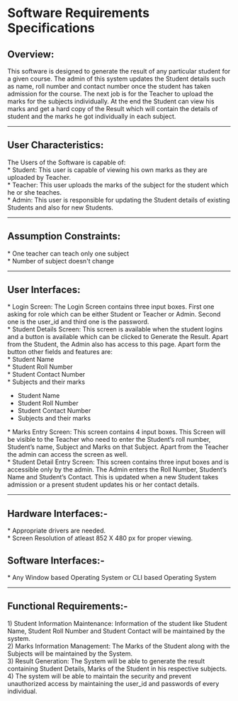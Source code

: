 # Software Requirements Specifications
<h2> Overview: </h2>
This software is designed to generate the result of any particular student for a given course. The admin of this system updates the Student details such as name, roll number and contact number once the student has taken admission for the course. The next job is for the Teacher to upload the marks for the subjects individually. At the end the Student can view his marks and get a hard copy of the Result which will contain the details of student and the marks he got individually in each subject.
<hr>
<h2> User Characteristics: </h2>
The Users of the Software is capable of: <br>
* Student: This user is capable of viewing his own marks as they are uploaded by Teacher. <br>
* Teacher: This user uploads the marks of the subject for the student which he or she teaches. <br>
* Admin: This user is responsible for updating the Student details of existing Students and also for new Students.
<hr>
<h2> Assumption Constraints: </h2>
* One teacher can teach only one subject <br>
* Number of subject doesn't change <br>
<hr>
<h2> User Interfaces: </h2>
* Login Screen: The Login Screen contains three input boxes. First one asking for role which can be either Student or Teacher or Admin. Second one is the user_id and third one is the password. <br>
* Student Details Screen: This screen is available when the student logins and a button is available which can be clicked to Generate the Result. Apart from the Student, the Admin also has access to this page. Apart form the button other fields and features are: <br>
  * Student Name <br>
  * Student Roll Number <br>
  * Student Contact Number <br>
  * Subjects and their marks <br>
<ul>
 <li>Student Name</li>
 <li>Student Roll Number</li>
 <li>Student Contact Number</li>
 <li>Subjects and their marks</li>
</ul>
* Marks Entry Screen: This screen contains 4 input boxes. This Screen will be visible to the Teacher who need to enter the Student’s roll number, Student’s name, Subject and Marks on that Subject. Apart from the Teacher the admin can access the screen as well. <br>
* Student Detail Entry Screen: This screen contains three input boxes and is accessible only by the admin. The Admin enters the Roll Number, Student’s Name and Student’s Contact. This is updated when a new Student takes admission or a present student updates his or her contact details. <br>
<hr>
<h2> Hardware Interfaces:- </h2>
* Appropriate drivers are needed. <br>
*  Screen Resolution of atleast 852 X 480 px for proper viewing. <br>
<h2> Software Interfaces:- </h2>
* Any Window based Operating System or CLI based Operating System
<hr>
<h2>Functional Requirements:-</h2>
1) Student Information Maintenance: Information of the student like Student Name, Student Roll Number and Student Contact will be maintained by the system. <br>
2) Marks Information Management: The Marks of the Student along with the Subjects will be maintained by the System. <br>
3) Result Generation: The System will be able to generate the result containing Student Details, Marks of the Student in his respective subjects. <br>
4) The system will be able to maintain the security and prevent unauthorized access by maintaining the user_id and passwords of every individual. <br>
